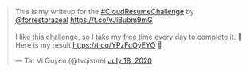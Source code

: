 <blockquote class="twitter-tweet"><p lang="en" dir="ltr">This is my writeup for the <a href="https://twitter.com/hashtag/CloudResumeChallenge?src=hash&amp;ref_src=twsrc%5Etfw">#CloudResumeChallenge</a> by <a href="https://twitter.com/forrestbrazeal?ref_src=twsrc%5Etfw">@forrestbrazeal</a> <a href="https://t.co/vJlBubm9mG">https://t.co/vJlBubm9mG</a><br><br>I like this challenge, so I take my free time every day to complete it. 🤜<br>Here is my result <a href="https://t.co/YPzFcOyEYO">https://t.co/YPzFcOyEYO</a> 👀</p>&mdash; Tat Vi Quyen (@tvqisme) <a href="https://twitter.com/tvqisme/status/1284321096355856384?ref_src=twsrc%5Etfw">July 18, 2020</a></blockquote> <script async src="https://platform.twitter.com/widgets.js" charset="utf-8"></script>
